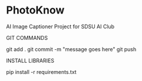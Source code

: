 # PhotoKnow
AI Image Captioner Project for SDSU AI Club

GIT COMMANDS

git add . 
git commit -m "message goes here"
git push

INSTALL LIBRARIES

pip install -r requirements.txt